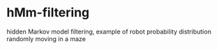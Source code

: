 # hMm-filtering
hidden Markov model filtering, example of robot probability distribution randomly moving in a maze
